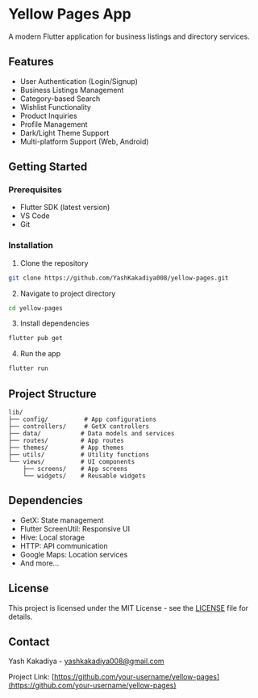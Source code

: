 # Yellow Pages App

A modern Flutter application for business listings and directory services.

## Features

- User Authentication (Login/Signup)
- Business Listings Management
- Category-based Search
- Wishlist Functionality
- Product Inquiries
- Profile Management
- Dark/Light Theme Support
- Multi-platform Support (Web, Android)

## Getting Started

### Prerequisites

- Flutter SDK (latest version)
- VS Code
- Git

### Installation

1. Clone the repository
```bash
git clone https://github.com/YashKakadiya008/yellow-pages.git
```

2. Navigate to project directory
```bash
cd yellow-pages
```

3. Install dependencies
```bash
flutter pub get
```

4. Run the app
```bash
flutter run
```

## Project Structure

```
lib/
├── config/          # App configurations
├── controllers/     # GetX controllers
├── data/           # Data models and services
├── routes/         # App routes
├── themes/         # App themes
├── utils/          # Utility functions
└── views/          # UI components
    ├── screens/    # App screens
    └── widgets/    # Reusable widgets
```

## Dependencies

- GetX: State management
- Flutter ScreenUtil: Responsive UI
- Hive: Local storage
- HTTP: API communication
- Google Maps: Location services
- And more...

## License

This project is licensed under the MIT License - see the [LICENSE](LICENSE) file for details.

## Contact

Yash Kakadiya - yashkakadiya008@gmail.com

Project Link: [https://github.com/your-username/yellow-pages](https://github.com/your-username/yellow-pages) 
